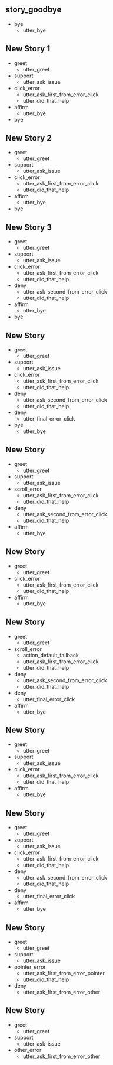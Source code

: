 ## story_goodbye
* bye
    - utter_bye

## New Story 1

* greet
    - utter_greet
* support
    - utter_ask_issue
* click_error
    - utter_ask_first_from_error_click
    - utter_did_that_help
* affirm
    - utter_bye
* bye

## New Story 2

* greet
    - utter_greet
* support
    - utter_ask_issue
* click_error
    - utter_ask_first_from_error_click
    - utter_did_that_help
* affirm
    - utter_bye
* bye

## New Story 3

* greet
    - utter_greet
* support
    - utter_ask_issue
* click_error
    - utter_ask_first_from_error_click
    - utter_did_that_help
* deny
    - utter_ask_second_from_error_click
    - utter_did_that_help
* affirm
    - utter_bye
* bye

## New Story

* greet
    - utter_greet
* support
    - utter_ask_issue
* click_error
    - utter_ask_first_from_error_click
    - utter_did_that_help
* deny
    - utter_ask_second_from_error_click
    - utter_did_that_help
* deny
    - utter_final_error_click
* bye
    - utter_bye

## New Story

* greet
    - utter_greet
* support
    - utter_ask_issue
* scroll_error
    - utter_ask_first_from_error_click
    - utter_did_that_help
* deny
    - utter_ask_second_from_error_click
    - utter_did_that_help
* affirm
    - utter_bye

## New Story

* greet
    - utter_greet
* click_error
    - utter_ask_first_from_error_click
    - utter_did_that_help
* affirm
    - utter_bye

## New Story

* greet
    - utter_greet
* scroll_error
    - action_default_fallback
    - utter_ask_first_from_error_click
    - utter_did_that_help
* deny
    - utter_ask_second_from_error_click
    - utter_did_that_help
* deny
    - utter_final_error_click
* affirm
    - utter_bye

## New Story

* greet
    - utter_greet
* support
    - utter_ask_issue
* click_error
    - utter_ask_first_from_error_click
    - utter_did_that_help
* affirm
    - utter_bye

## New Story

* greet
    - utter_greet
* support
    - utter_ask_issue
* click_error
    - utter_ask_first_from_error_click
    - utter_did_that_help
* deny
    - utter_ask_second_from_error_click
    - utter_did_that_help
* deny
    - utter_final_error_click
* affirm
    - utter_bye

## New Story

* greet
    - utter_greet
* support
    - utter_ask_issue
* pointer_error
    - utter_ask_first_from_error_pointer
    - utter_did_that_help
* deny
    - utter_ask_first_from_error_other

## New Story

* greet
    - utter_greet
* support
    - utter_ask_issue
* other_error
    - utter_ask_first_from_error_other
